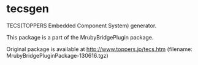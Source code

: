 tecsgen
=======

TECS(TOPPERS Embedded Component System) generator. 

This package is a part of the MrubyBridgePlugin package. 

Original package is available at http://www.toppers.jp/tecs.htm (filename: MrubyBridgePluginPackage-130616.tgz)

